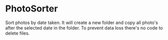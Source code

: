 # PhotoSorter
Sort photos by date taken.
It will create a new folder and copy all photo's after the selected date in the folder. 
To prevent data loss there's no code to delete files.
